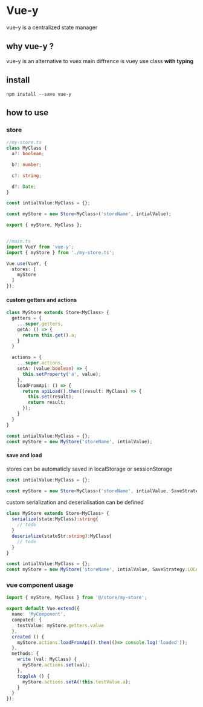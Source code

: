 # Vue-y

vue-y is a centralized state manager

## why vue-y ?

vue-y is an alternative to vuex
main diffrence is vuey use class **with typing**

## install

`npm install --save vue-y`

## how to use

### store

```ts
//my-store.ts
class MyClass {
  a?: boolean;

  b?: number;

  c?: string;

  d?: Date;
}

const intialValue:MyClass = {};

const myStore = new Store<MyClass>('storeName', intialValue);

export { myStore, MyClass };


//main.ts
import VueY from 'vue-y';
import { myStore } from './my-store.ts';

Vue.use(VueY, {
  stores: [
    myStore
  ]
});
```

#### custom getters and actions

```ts
class MyStore extends Store<MyClass> {
  getters = {
    ...super.getters,
    getA: () => {
      return this.get().a;
    }
  }

  actions = {
    ...super.actions,
    setA: (value:boolean) => {
      this.setProperty('a', value);
    },
    loadFromApi: () => {
      return apiLoad().then((result: MyClass) => {
        this.set(result);
        return result;
      });
    }
  }
}

const intialValue:MyClass = {};
const myStore = new MyStore('storeName', intialValue);
```

#### save and load

stores can be automaticly saved in localStorage or sessionStorage

```ts
const intialValue:MyClass = {};

const myStore = new Store<MyClass>('storeName', intialValue, SaveStrategy.SESSION);
```

custom serialization and deserialisation can be defined

```ts
class MyStore extends Store<MyClass> {
  serialize(state:MyClass):string{
    // todo
  }
  deserialize(stateStr:string):MyClass{
    // todo
  }
}

const intialValue:MyClass = {};
const myStore = new MyStore('storeName', intialValue, SaveStrategy.LOCAL);
```

### vue component usage

```ts
import { myStore, MyClass } from '@/store/my-store';

export default Vue.extend({
  name: 'MyComponent',
  computed: {
    testValue: myStore.getters.value
  },
  created () {
    myStore.actions.loadFromApi().then(()=> console.log('loaded'));
  },
  methods: {
    write (val: MyClass) {
      myStore.actions.set(val);
    },
    toggleA () {
      myStore.actions.setA(!this.testValue.a);
    }
  }
});
```